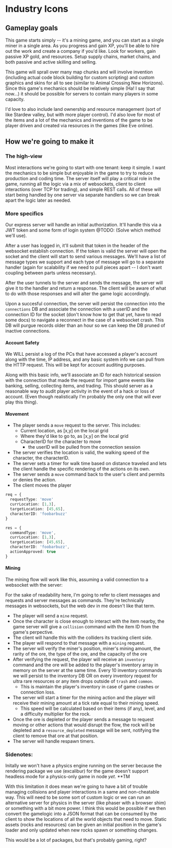 # Industry Icons

## Gameplay goals
This game starts simply -- it's a mining game, and you can start as a single miner in a single area. As you progress and gain XP, you'll be able to hire out the work and create a company if you'd like. Look for workers, gain passive XP gold, and resources. Setup supply chains, market chains, and both passive and active skilling and selling.

This game will sprall over many map chunks and will involve invention (including actual code block building for custom scripting) and custom graphics and skins for all to see (similar to Animal Crossing New Horizons). Since this game's mechanics should be relatively simple (Ha! I say that now...) it should be possible for servers to contain many players in some capacity.

I'd love to also include land ownership and resource management (sort of like Stardew valley, but with more player control). I'd also love for most of the items and a lot of the mechanics and inventions of the game to be player driven and created via resources in the games (like Eve online).

## How we're going to make it

### The high-view
Most interactions we're going to start with one tenant: keep it simple. I want the mechanics to be simple but enjoyable in the game to try to reduce production and coding time. The server itself will play a critical role in the game, running all the logic via a mix of websockets, client to client interactions (over TCP for trading), and simple REST calls. All of these will start being handled by one server via separate handlers so we can break apart the logic later as needed.

### More specifics
Our express server will handle an initial authorization. It'll handle this via a JWT token and some form of login system @TODO: (Solve which method we'll use).

After a user has logged in, it'll submit that token in the header of the websocket establish connection. If the token is valid the server will open the socket and the client will start to send various messages. We'll have a list of message types we support and each type of message will go to a separate handler (again for scalability if we need to pull pieces apart -- I don't want coupling between parts unless necessary).

After the user tunnels to the server and sends the message, the server will give it to the handler and return a response. The client will be aware of what to do with those responses and will alter the game logic accordingly.

Upon a succesful connection, the server will persist the connection into the `connections` DB and associate the connection with a userID and the connection ID for the socket (don't know how to get that yet, have to read some docs) to navigate a reconnect in the case of a websocket crash. This DB will purgue records older than an hour so we can keep the DB pruned of inactive connections. 

#### Account Safety
We WILL persist a log of the PCs that have accessed a player's account along with the time, IP address, and any basic system info we can pull from the HTTP request. This will be kept for account auditing purposes.

Along with this basic info, we'll associate an ID for each historical session with the connection that made the request for import game events like banking, selling, collecting items, and trading. This should server as a reasonable way to audit player activity in the event of a hack or loss of account. (Even though realistically I'm probably the only one that will ever play this thing).

#### Movement
- The player sends a `move` request to the server. This includes: 
  - Current location, as [x,y] on the local grid
  - Where they'd like to go to, as [x,y] on the local grid
  - CharacterID for the character to move
    - the userID will be pulled from the connection session
- The server verifies the location is valid, the walking speed of the character, the characterID.
- The server sets a timer for walk time based on distance traveled and lets the client handle the specific rendering of the actions on its own.
- The server sends a `move` command back to the user's client and permits or denies the action.
- The client moves the player

```ts
req = {
  requestType: 'move'
  currLocation: [1,3],
  targetLocation: [45,65],
  characterID: 'foobarbuzz'
}
```

```ts
res = {
  commandType: 'move',
  currLocation: [1,3],
  targetLocation: [45,65],
  characterID: 'foobarbuzz',
  actionApproved: true
}
```

#### Mining
The mining flow will work like this, assuming a valid connection to a websocket with the server:

For the sake of readability here, I'm going to refer to client messages and requests and server messages as commands. They're technically messages in websockets, but the web dev in me doesn't like that term.
- The player will send a `mine` request.
- Once the character is close enough to interact with the item nearby, the game server will give a `collision` command with the item ID from the game's perpective.
- The client will handle this with the colliders its tracking client side.
- The player will respond to that message with a `mining` request.
- The server will verify the miner's position, miner's mining amount, the rarity of the ore, the type of the ore, and the capacity of the ore
- After verifying the request, the player will receive an `inventory` command and the ore will be added to the player's inventory array in memory on the server at the same time. Every 10 inventory commands we will persist to the inventory DB OR on every inventory request for ultra rare resources or any item drops outside of `trash` and `common`.
  - This is maintain the player's inventory in case of game crashes or connection loss.
- The server will start a timer for the mining action and the player will receive their mining amount at a tick rate equal to their mining speed.
  - This speed will be calculated based on their items (if any), level, and a difficulty multiplier for the rock.
- Once the ore is depleted or the player sends a message to request moving or other actions that would disrupt the flow, the rock will be depleted and a `resource_depleted` message will be sent, notifying the client to remove that ore at that position.
- The server will handle respawn timers.

### Sidenotes:
Initally we won't have a physics engine running on the server because the rendering package we use (excalibur) for the game doesn't support headless mode for a physics-only game in node *yet*. **TM

With this limitation it does mean we're going to have a bit of trouble managing collisions and player interactions in a same and non-cheatable way. This will need to be some sort of custom logic or we can run an alternative server for physics in the server (like phaser with a browser shim) or something with a bit more power. I think this would be possible if we then convert the gamelogic into a JSON format that can be consumed by the client to show the locations of all the world objects that need to move. Static assets (rocks and resources) can be given an initial position in the game's loader and only updated when new rocks spawn or something changes.

This would be a lot of packages, but that's probably gaming, right?